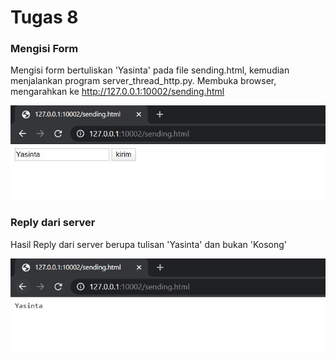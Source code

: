 # Tugas 8

### Mengisi Form
Mengisi form bertuliskan 'Yasinta' pada file sending.html, kemudian menjalankan program server_thread_http.py. Membuka browser, mengarahkan ke http://127.0.0.1:10002/sending.html

![1](https://github.com/yasintayusniawati/PROGJAR_05111740000054/blob/master/Tugas%208/Screenshot/mengisi%20form.JPG)


### Reply dari server
Hasil Reply dari server berupa tulisan 'Yasinta' dan bukan 'Kosong'

![2](https://github.com/yasintayusniawati/PROGJAR_05111740000054/blob/master/Tugas%208/Screenshot/reply%20dari%20server.JPG)
